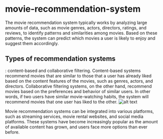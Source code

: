 # movie-recommendation-system
The movie recommendation system typically works by analyzing large amounts of data, such as movie genres, actors, directors, ratings, and reviews, to identify patterns and similarities among movies. Based on these patterns, the system can predict which movies a user is likely to enjoy and suggest them accordingly.
##  Types of recommendation systems
: content-based and collaborative filtering. Content-based systems recommend movies that are similar to those that a user has already liked based on the content features of the movies, such as genres, actors, and directors. Collaborative filtering systems, on the other hand, recommend movies based on the preferences and behavior of similar users. In other words, if two users have similar movie-watching habits, the system will recommend movies that one user has liked to the other.
![alt text](https://i.ytimg.com/vi/3_0gWNzBiGQ/maxresdefault.jpg)

Movie recommendation systems can be integrated into various platforms, such as streaming services, movie rental websites, and social media platforms. These systems have become increasingly popular as the amount of available content has grown, and users face more options than ever before.
